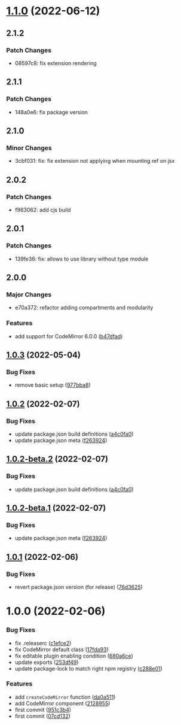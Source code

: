 # [1.1.0](https://github.com/riccardoperra/solid-codemirror/compare/v1.0.3...v1.1.0) (2022-06-12)

## 2.1.2

### Patch Changes

- 08597c8: fix extension rendering

## 2.1.1

### Patch Changes

- 148a0e6: fix package version

## 2.1.0

### Minor Changes

- 3cbf031: fix: fix extension not applying when mounting ref on jsx

## 2.0.2

### Patch Changes

- f983062: add cjs build

## 2.0.1

### Patch Changes

- 139fe36: fix: allows to use library without type module

## 2.0.0

### Major Changes

- e70a372: refactor adding compartments and modularity

### Features

- add support for CodeMirror 6.0.0 ([b47dfad](https://github.com/riccardoperra/solid-codemirror/commit/b47dfad15a56325d70a35aa6de5ef54b66256312))

## [1.0.3](https://github.com/riccardoperra/solid-codemirror/compare/v1.0.2...v1.0.3) (2022-05-04)

### Bug Fixes

- remove basic setup ([977bba8](https://github.com/riccardoperra/solid-codemirror/commit/977bba8654a737ccb3d7ec9cecf8d9d516dfd9c7))

## [1.0.2](https://github.com/riccardoperra/solid-codemirror/compare/v1.0.1...v1.0.2) (2022-02-07)

### Bug Fixes

- update package.json build definitions ([a4c0fa0](https://github.com/riccardoperra/solid-codemirror/commit/a4c0fa0ba4a455852bc49bece599f083b22f75b7))
- update package.json meta ([f263924](https://github.com/riccardoperra/solid-codemirror/commit/f26392473194aa9fb19513c3dc88b519f3a82623))

## [1.0.2-beta.2](https://github.com/riccardoperra/solid-codemirror/compare/v1.0.2-beta.1...v1.0.2-beta.2) (2022-02-07)

### Bug Fixes

- update package.json build definitions ([a4c0fa0](https://github.com/riccardoperra/solid-codemirror/commit/a4c0fa0ba4a455852bc49bece599f083b22f75b7))

## [1.0.2-beta.1](https://github.com/riccardoperra/solid-codemirror/compare/v1.0.1...v1.0.2-beta.1) (2022-02-07)

### Bug Fixes

- update package.json meta ([f263924](https://github.com/riccardoperra/solid-codemirror/commit/f26392473194aa9fb19513c3dc88b519f3a82623))

## [1.0.1](https://github.com/riccardoperra/solid-codemirror/compare/v1.0.0...v1.0.1) (2022-02-06)

### Bug Fixes

- revert package.json version (for release) ([76d3625](https://github.com/riccardoperra/solid-codemirror/commit/76d36252e701b56640d50cb0502a3cfef3d4e999))

# 1.0.0 (2022-02-06)

### Bug Fixes

- fix .releaserc ([c1efce2](https://github.com/riccardoperra/solid-codemirror/commit/c1efce2d7808d5d94a7258c13fd167295af0c793))
- fix CodeMirror default class ([17fda93](https://github.com/riccardoperra/solid-codemirror/commit/17fda935137f5106013e71589afcbdc9bb34ae14))
- fix editable plugin enabling condition ([680a6ce](https://github.com/riccardoperra/solid-codemirror/commit/680a6ce20469e2d3410250bcbe47de031d064b92))
- update exports ([253df49](https://github.com/riccardoperra/solid-codemirror/commit/253df495e643ffcc59fe7045addc331f341dfa45))
- update package-lock to match right npm registry ([c288e01](https://github.com/riccardoperra/solid-codemirror/commit/c288e01f44a028e4e2fbff0c11a8db67ccd6fc9b))

### Features

- add `createCodeMirror` function ([da0a511](https://github.com/riccardoperra/solid-codemirror/commit/da0a5117a1a8bb5826bb5314305936b57d00944a))
- add CodeMirror component ([2128955](https://github.com/riccardoperra/solid-codemirror/commit/2128955458dc31a052c953959ac87243c1e2f8e3))
- first commit ([951c3b4](https://github.com/riccardoperra/solid-codemirror/commit/951c3b4b4ebce04b4588d31e9dc35d619e204c12))
- first commit ([07cd132](https://github.com/riccardoperra/solid-codemirror/commit/07cd132326aa8f59af4089a262ba588a3fcc4ca2))
